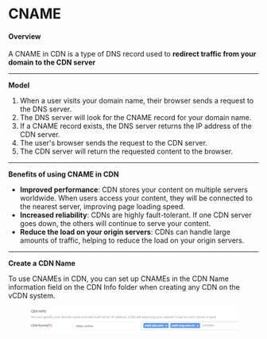 # CNAME

#### Overview <a href="#cname-tongquan" id="cname-tongquan"></a>

A CNAME in CDN is a type of DNS record used to **redirect traffic from your domain to the CDN server**

***

**Model**

1. When a user visits your domain name, their browser sends a request to the DNS server.&#x20;
2. The DNS server will look for the CNAME record for your domain name.&#x20;
3. If a CNAME record exists, the DNS server returns the IP address of the CDN server.&#x20;
4. The user's browser sends the request to the CDN server.&#x20;
5. The CDN server will return the requested content to the browser.

***

**Benefits of using CNAME in CDN**&#x20;

* **Improved performance**: CDN stores your content on multiple servers worldwide. When users access your content, they will be connected to the nearest server, improving page loading speed.&#x20;
* **Increased reliability**: CDNs are highly fault-tolerant. If one CDN server goes down, the others will continue to serve your content.&#x20;
* **Reduce the load on your origin servers**: CDNs can handle large amounts of traffic, helping to reduce the load on your origin servers.

***

**Create a CDN Name**

To use CNAMEs in CDN, you can set up CNAMEs in the CDN Name information field on the CDN Info folder when creating any CDN on the vCDN system.

<figure><img src="../../.gitbook/assets/image (178).png" alt=""><figcaption></figcaption></figure>
